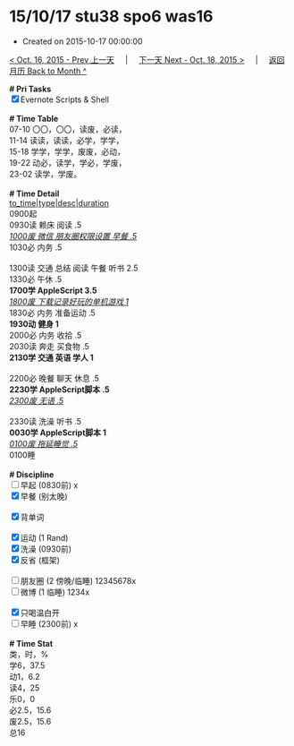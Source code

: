 # 15/10/17 stu38 spo6 was16

- Created on 2015-10-17 00:00:00

[< Oct. 16, 2015 - Prev 上一天](_archived/lifelogs/2015/10/d16.md) &nbsp; &nbsp; | &nbsp; &nbsp; [下一天 Next - Oct. 18, 2015 >](_archived/lifelogs/2015/10/d18.md) &nbsp; &nbsp; |  &nbsp; &nbsp; [返回月历 Back to Month ^](_archived/lifelogs/2015/10/index.md)
<br/><div><b># Pri Tasks</b></div><div><input checked="true" type="checkbox"/>Evernote Scripts &amp; Shell</div><div><br/></div><div><b># Time Table</b></div><div>07-10 〇〇，〇〇，读废，必读，</div><div>11-14 读读，读读，必学，学学，</div><div>15-18 学学，学学，废废，必动，</div><div>19-22 动必，读学，学必，学废，</div><div>23-02 读学，学废。</div><div><br/></div><div><b># Time Detail</b></div><div><u>to_time|type|desc|duration</u></div><div>0900起</div><div>0930读 赖床 阅读 .5</div><div><u><i>1000废 微信 朋友圈权限设置 早餐 .5</i></u></div><div>1030必 内务 .5</div><div><br/></div><div>1300读 交通 总结 阅读 午餐 听书 2.5</div><div>1330必 午休 .5</div><div><b>1700学 AppleScript 3.5</b></div><div><u><i>1800废 下载记录好玩的单机游戏 1</i></u></div><div>1830必 内务 准备运动 .5</div><div><b>1930动 健身 1</b></div><div>2000必 内务 收拾 .5</div><div>2030读 奔走 买食物 .5</div><div><b>2130学 交通 英语 学人 1</b></div><div><br/></div><div>2200必 晚餐 聊天 休息 .5</div><div><b>2230学 AppleScript脚本 .5</b></div><div><u><i>2300废 无语 .5</i></u></div><div><br/></div><div>2330读 洗澡 听书 .5</div><div><b>0030学 AppleScript脚本 1</b></div><div><u><i>0100废 拖延睡觉 .5</i></u></div><div>0100睡</div><div><br/></div><div><b># Discipline</b></div><div><input type="checkbox"/>早起 (0830前) x</div><div><input checked="true" type="checkbox"/>早餐 (别太晚)</div><div><br/></div><div><input checked="true" type="checkbox"/>背单词</div><div><br/></div><div><input checked="true" type="checkbox"/>运动 (1 Rand)</div><div><input checked="true" type="checkbox"/>洗澡 (0930前)</div><div><input checked="true" type="checkbox"/>反省 (框架)</div><div><br/></div><div><input type="checkbox"/>朋友圈 (2 傍晚/临睡) 12345678x</div><div><input type="checkbox"/>微博 (1 临睡) 1234x</div><div><br/></div><div><input checked="true" type="checkbox"/>只喝温白开</div><div><input type="checkbox"/>早睡 (2300前) x</div><div><br/></div><div><b># Time Stat</b></div><div>类，时，%</div><div>学6，37.5</div><div>动1，6.2</div><div>读4，25</div><div>乐0，0</div><div>必2.5，15.6</div><div>废2.5，15.6</div><div>总16</div><div><br/></div>
